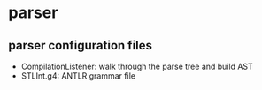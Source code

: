 # parser
## parser configuration files
- CompilationListener: walk through the parse tree and build AST
- STLInt.g4: ANTLR grammar file
